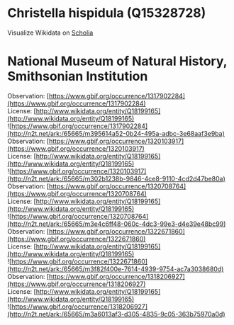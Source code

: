 
Christella hispidula (Q15328728)
================================
  
Visualize Wikidata on [Scholia](https://scholia.toolforge.org/taxon/Q15328728)
# National Museum of Natural History, Smithsonian Institution
  
Observation: [https://www.gbif.org/occurrence/1317902284](https://www.gbif.org/occurrence/1317902284)  
License: [http://www.wikidata.org/entity/Q18199165](http://www.wikidata.org/entity/Q18199165)  
![https://www.gbif.org/occurrence/1317902284](http://n2t.net/ark:/65665/m395614a52-0b24-495a-adbc-3e68aaf3e9ba)  
Observation: [https://www.gbif.org/occurrence/1320103917](https://www.gbif.org/occurrence/1320103917)  
License: [http://www.wikidata.org/entity/Q18199165](http://www.wikidata.org/entity/Q18199165)  
![https://www.gbif.org/occurrence/1320103917](http://n2t.net/ark:/65665/m302b1238b-9846-4ce8-9110-4cd2d47be80a)  
Observation: [https://www.gbif.org/occurrence/1320708764](https://www.gbif.org/occurrence/1320708764)  
License: [http://www.wikidata.org/entity/Q18199165](http://www.wikidata.org/entity/Q18199165)  
![https://www.gbif.org/occurrence/1320708764](http://n2t.net/ark:/65665/m3e4c6ff48-060c-4dc3-99e3-d4e39e48bc99)  
Observation: [https://www.gbif.org/occurrence/1322671860](https://www.gbif.org/occurrence/1322671860)  
License: [http://www.wikidata.org/entity/Q18199165](http://www.wikidata.org/entity/Q18199165)  
![https://www.gbif.org/occurrence/1322671860](http://n2t.net/ark:/65665/m3f82f400e-7614-4939-9754-ac7a3038680d)  
Observation: [https://www.gbif.org/occurrence/1318206927](https://www.gbif.org/occurrence/1318206927)  
License: [http://www.wikidata.org/entity/Q18199165](http://www.wikidata.org/entity/Q18199165)  
![https://www.gbif.org/occurrence/1318206927](http://n2t.net/ark:/65665/m3a6013af3-d305-4835-9c05-363b75970a0d)